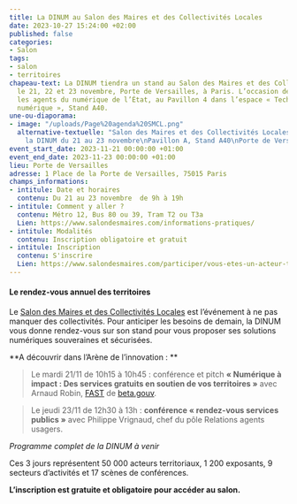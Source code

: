 ```yaml
---
title: La DINUM au Salon des Maires et des Collectivités Locales
date: 2023-10-27 15:24:00 +02:00
published: false
categories:
- Salon
tags:
- salon
- territoires
chapeau-text: La DINUM tiendra un stand au Salon des Maires et des Collectivités Locales
  le 21, 22 et 23 novembre, Porte de Versailles, à Paris. L’occasion de rencontrer
  les agents du numérique de l’État, au Pavillon 4 dans l’espace « Tech et transformation
  numérique », Stand A40.
une-ou-diaporama:
- image: "/uploads/Page%20agenda%20SMCL.png"
  alternative-textuelle: "Salon des Maires et des Collectivités Locales\nRetrouvez
    la DINUM du 21 au 23 novembre\nPavillon A, Stand A40\nPorte de Versailles "
event_start_date: 2023-11-21 00:00:00 +01:00
event_end_date: 2023-11-23 00:00:00 +01:00
lieu: Porte de Versailles
adresse: 1 Place de la Porte de Versailles, 75015 Paris
champs_informations:
- intitule: Date et horaires
  contenu: Du 21 au 23 novembre  de 9h à 19h
- intitule: Comment y aller ?
  contenu: Métro 12, Bus 80 ou 39, Tram T2 ou T3a
  Lien: https://www.salondesmaires.com/informations-pratiques/
- intitule: Modalités
  contenu: Inscription obligatoire et gratuit
- intitule: Inscription
  contenu: S'inscrire
  Lien: https://www.salondesmaires.com/participer/vous-etes-un-acteur-territorial/
---
```


#### Le rendez-vous annuel des territoires

Le [Salon des Maires et des Collectivités Locales](https://www.salondesmaires.com/decouvrir/la-communaute-smcl/) est l’événement à ne pas manquer des collectivités. Pour anticiper les besoins de demain, la DINUM vous donne rendez-vous sur son stand pour vous proposer ses solutions numériques souveraines et sécurisées. 

**A découvrir dans l’Arène de l’innovation : **

> Le mardi 21/11 de 10h15 à 10h45 : conférence et pitch **« Numérique à impact : Des services gratuits en soutien de vos territoires »** avec Arnaud Robin, [FAST](https://beta.gouv.fr/fast/) de [beta.gouv](https://beta.gouv.fr/).

> Le jeudi 23/11 de 12h30 à 13h : **conférence « rendez-vous services publics »** avec Philippe Vrignaud, chef du pôle Relations agents usagers.

*Programme complet de la DINUM à venir*

Ces 3 jours représentent 50 000 acteurs territoriaux, 1 200 exposants, 9 secteurs d’activités et 17 scènes de conférences.

**L’inscription est gratuite et obligatoire pour accéder au salon.**